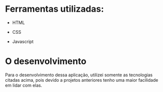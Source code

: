 # Ferramentas utilizadas:

- HTML

- CSS

- Javascript

# O desenvolvimento

Para o desenvolvimento dessa aplicação, utilizei somente as tecnologias citadas acima, pois devido a projetos anteriores tenho uma maior facilidade em lidar com elas. 